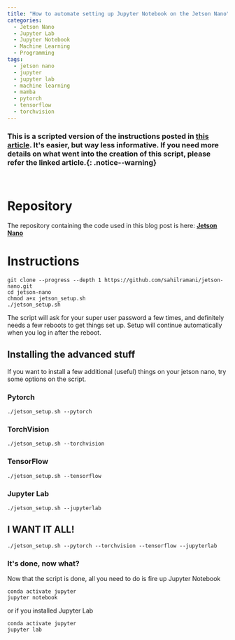 ```yaml
---
title: "How to automate setting up Jupyter Notebook on the Jetson Nano"
categories:
  - Jetson Nano
  - Jupyter Lab
  - Jupyter Notebook
  - Machine Learning
  - Programming
tags:
  - jetson nano
  - jupyter
  - jupyter lab
  - machine learning
  - mamba
  - pytorch
  - tensorflow
  - torchvision
---
```


### This is a scripted version of the instructions posted in [**this article**][2]. It's easier, but way less informative. If you need more details on what went into the creation of this script, please refer the linked article.{: .notice--warning}
<br/>  

# Repository
The repository containing the code used in this blog post is here: [**Jetson Nano**][1]

# Instructions

    git clone --progress --depth 1 https://github.com/sahilramani/jetson-nano.git
    cd jetson-nano
    chmod a+x jetson_setup.sh
    ./jetson_setup.sh

The script will ask for your super user password a few times, and definitely needs a few reboots to get things set up. Setup will continue automatically when you log in after the reboot.

## Installing the advanced stuff
If you want to install a few additional (useful) things on your jetson nano, try some options on the script.

### Pytorch
    ./jetson_setup.sh --pytorch

### TorchVision
    ./jetson_setup.sh --torchvision

### TensorFlow
    ./jetson_setup.sh --tensorflow

### Jupyter Lab
    ./jetson_setup.sh --jupyterlab

## I WANT IT ALL!
    ./jetson_setup.sh --pytorch --torchvision --tensorflow --jupyterlab

### It's done, now what?
Now that the script is done, all you need to do is fire up Jupyter Notebook

    conda activate jupyter
    jupyter notebook

or if you installed Jupyter Lab

    conda activate jupyter
    jupyter lab


[1]: https://github.com/sahilramani/jetson-nano
[2]: https://sahilramani.com/2021/11/how-to-setup-python3-and-jupyter-notebook-on-jetson-nano-faster/